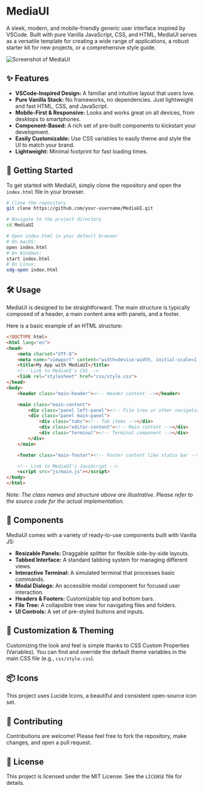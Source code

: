 # MediaUI

A sleek, modern, and mobile-friendly generic user interface inspired by VSCode. Built with pure Vanilla JavaScript, CSS, and HTML, MediaUI serves as a versatile template for creating a wide range of applications, a robust starter kit for new projects, or a comprehensive style guide.

<!-- It's highly recommended to add a screenshot or GIF of your project in action! -->
![Screenshot of MediaUI](./path/to/screenshot.png)

## ✨ Features

-   **VSCode-Inspired Design:** A familiar and intuitive layout that users love.
-   **Pure Vanilla Stack:** No frameworks, no dependencies. Just lightweight and fast HTML, CSS, and JavaScript.
-   **Mobile-First & Responsive:** Looks and works great on all devices, from desktops to smartphones.
-   **Component-Based:** A rich set of pre-built components to kickstart your development.
-   **Easily Customizable:** Use CSS variables to easily theme and style the UI to match your brand.
-   **Lightweight:** Minimal footprint for fast loading times.

## 🚀 Getting Started

To get started with MediaUI, simply clone the repository and open the `index.html` file in your browser.

```bash
# Clone the repository
git clone https://github.com/your-username/MediaUI.git

# Navigate to the project directory
cd MediaUI

# Open index.html in your default browser
# On macOS:
open index.html
# On Windows:
start index.html
# On Linux:
xdg-open index.html
```

## 🛠️ Usage

MediaUI is designed to be straightforward. The main structure is typically composed of a header, a main content area with panels, and a footer.

Here is a basic example of an HTML structure:

```html
<!DOCTYPE html>
<html lang="en">
<head>
    <meta charset="UTF-8">
    <meta name="viewport" content="width=device-width, initial-scale=1.0">
    <title>My App with MediaUI</title>
    <!-- Link to MediaUI's CSS -->
    <link rel="stylesheet" href="css/style.css">
</head>
<body>
    <header class="main-header"><!-- Header content --></header>

    <main class="main-content">
        <div class="panel left-panel"><!-- File tree or other navigation --></div>
        <div class="panel main-panel">
            <div class="tabs"><!-- Tab items --></div>
            <div class="editor-content"><!-- Main content --></div>
            <div class="terminal"><!-- Terminal component --></div>
        </div>
    </main>

    <footer class="main-footer"><!-- Footer content like status bar --></footer>

    <!-- Link to MediaUI's JavaScript -->
    <script src="js/main.js"></script>
</body>
</html>
```
*Note: The class names and structure above are illustrative. Please refer to the source code for the actual implementation.*

## 🧩 Components

MediaUI comes with a variety of ready-to-use components built with Vanilla JS:

-   **Resizable Panels:** Draggable splitter for flexible side-by-side layouts.
-   **Tabbed Interface:** A standard tabbing system for managing different views.
-   **Interactive Terminal:** A simulated terminal that processes basic commands.
-   **Modal Dialogs:** An accessible modal component for focused user interaction.
-   **Headers & Footers:** Customizable top and bottom bars.
-   **File Tree:** A collapsible tree view for navigating files and folders.
-   **UI Controls:** A set of pre-styled buttons and inputs.

## 🎨 Customization & Theming

Customizing the look and feel is simple thanks to CSS Custom Properties (Variables). You can find and override the default theme variables in the main CSS file (e.g., `css/style.css`).

## 📦 Icons

This project uses Lucide Icons, a beautiful and consistent open-source icon set.

## 🤝 Contributing

Contributions are welcome! Please feel free to fork the repository, make changes, and open a pull request.

## 📜 License

This project is licensed under the MIT License. See the `LICENSE` file for details.
